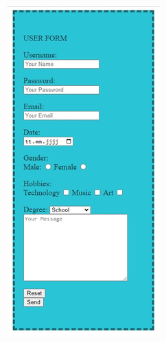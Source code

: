 <!DOCTYPE html>
<html lang="en">
<head>
    <meta charset="UTF-8">
    <meta http-equiv="X-UA-Compatible" content="IE=edge">
    <meta name="viewport" content="width=device-width, initial-scale=1.0">
    <link href=' https://fonts.googleapis.com/css?family=Handlee' rel='stylesheet' type='text/css'>
    <title>Document</title>
    
</head>
<body>
    <img src="form_01.jpg">
   
</body>
</html>
